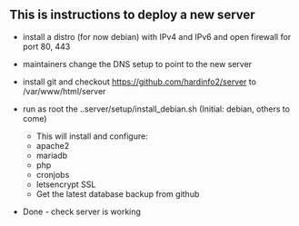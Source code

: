 This is instructions to deploy a new server
-------------------------------------------

* install a distro (for now debian) with IPv4 and IPv6 and open firewall for port 80, 443

* maintainers change the DNS setup to point to the new server

* install git and checkout https://github.com/hardinfo2/server to /var/www/html/server

* run as root the ..server/setup/install_debian.sh (Initial: debian, others to come)
  - This will install and configure:
  - apache2
  - mariadb
  - php
  - cronjobs
  - letsencrypt SSL
  - Get the latest database backup from github

* Done - check server is working